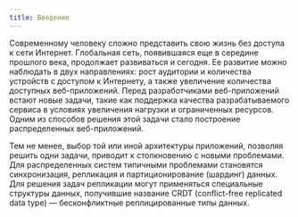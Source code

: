 ```yaml
---
title: Введение
---
```


Современному человеку сложно представить свою жизнь без доступа к сети Интернет. Глобальная сеть, появившаяся еще в середине прошлого века, продолжает развиваться и сегодня. Ее развитие можно наблюдать в двух направлениях: рост аудитории и количества устройств с доступом к Интернету, а также увеличение количества доступных веб-приложений. Перед разработчиками веб-приложений встают новые задачи, такие как поддержка качества разрабатываемого сервиса в условиях увеличения нагрузки и ограниченных ресурсов. Одним из способов решения этой задачи стало построение распределенных веб-приложений.

Тем не менее, выбор той или иной архитектуры приложений, позволяя решить одни задачи, приводит к столкновению с новыми проблемами. Для распределенных систем типичными проблемами становятся синхронизация, репликация и партиционирование (шардинг) данных. Для решения задач репликации могут применяться специальные структуры данных, получившие название CRDT (conflict-free replicated data type) &mdash; бесконфликтные реплицированные типы данных.

